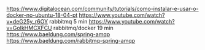 https://www.digitalocean.com/community/tutorials/como-instalar-e-usar-o-docker-no-ubuntu-18-04-pt
https://www.youtube.com/watch?v=deG25y_r6OY rabbitmq 5 min
https://www.youtube.com/watch?v=GoIkHMCXFCU rabbitmq/docker 19 min
https://www.baeldung.com/spring-amqp
https://www.baeldung.com/rabbitmq-spring-amqp
